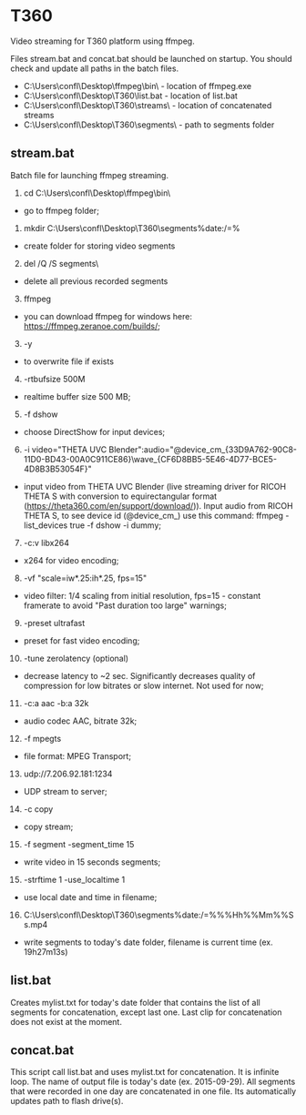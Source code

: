 # T360
Video streaming for T360 platform using ffmpeg.

Files stream.bat and concat.bat should be launched on startup.
You should check and update all paths in the batch files.

 - C:\Users\confl\Desktop\ffmpeg\bin\ - location of ffmpeg.exe
 - C:\Users\confl\Desktop\T360\list.bat - location of list.bat
 - C:\Users\confl\Desktop\T360\streams\ - location of concatenated streams
 - C:\Users\confl\Desktop\T360\segments\ - path to segments folder


## stream.bat 
Batch file for launching ffmpeg streaming.

1. cd C:\Users\confl\Desktop\ffmpeg\bin\
 - go to ffmpeg folder;

1. mkdir C:\Users\confl\Desktop\T360\segments\%date:/=%
 - create folder for storing video segments
 
2. del /Q /S segments\
 - delete all previous recorded segments

3. ffmpeg
 - you can download ffmpeg for windows here: https://ffmpeg.zeranoe.com/builds/;

3. -y 
 - to overwrite file if exists

4. -rtbufsize 500M
 - realtime buffer size 500 MB;

5. -f dshow
 - choose DirectShow for input devices;

6. -i video="THETA UVC Blender":audio="@device_cm_{33D9A762-90C8-11D0-BD43-00A0C911CE86}\wave_{CF6D8BB5-5E46-4D77-BCE5-4D8B3B53054F}"
 - input video from THETA UVC Blender (live streaming driver for RICOH THETA S with conversion to equirectangular format (https://theta360.com/en/support/download/)). Input audio from RICOH THETA S, to see device id (@device_cm_) use this command: ffmpeg -list_devices true -f dshow -i dummy;

7. -c:v libx264
 - x264 for video encoding;

8. -vf "scale=iw*.25:ih*.25, fps=15"
 - video filter: 1/4 scaling from initial resolution, fps=15 - constant framerate to avoid "Past duration too large" warnings;

9. -preset ultrafast
 - preset for fast video encoding;

10. -tune zerolatency (optional)
 - decrease latency to ~2 sec. Significantly decreases quality of compression for low bitrates or slow internet. Not used for now;

11. -c:a aac -b:a 32k
 - audio codec AAC, bitrate 32k;

12. -f mpegts
 - file format: MPEG Transport;

13. udp://7.206.92.181:1234
 - UDP stream to server;

14. -c copy
 - copy stream;

15. -f segment -segment_time 15
 - write video in 15 seconds segments;
 
15. -strftime 1 -use_localtime 1
 - use local date and time in filename;

16. C:\Users\confl\Desktop\T360\segments\%date:/=%\%%Hh%%Mm%%Ss.mp4
 - write segments to today's date folder, filename is current time (ex. 19h27m13s)

## list.bat
Creates mylist.txt for today's date folder that contains the list of all segments for concatenation, except last one. Last clip for concatenation does not exist at the moment.

## concat.bat
This script call list.bat and uses mylist.txt for concatenation. It is infinite loop.
The name of output file is today's date (ex. 2015-09-29). All segments that were recorded in one day are concatenated in one file.
Its automatically updates path to flash drive(s).
